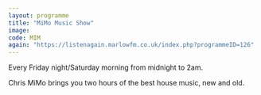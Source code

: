 ```yaml
---
layout: programme
title: "MiMo Music Show"
image: 
code: MIM
again: "https://listenagain.marlowfm.co.uk/index.php?programmeID=126"
---
```

Every Friday night/Saturday morning from midnight to 2am. 

Chris MiMo brings you two hours of the best house music, new and old. 